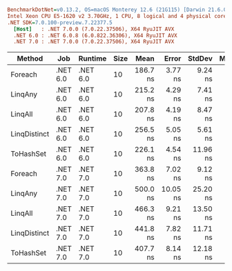 ``` ini

BenchmarkDotNet=v0.13.2, OS=macOS Monterey 12.6 (21G115) [Darwin 21.6.0]
Intel Xeon CPU E5-1620 v2 3.70GHz, 1 CPU, 8 logical and 4 physical cores
.NET SDK=7.0.100-preview.7.22377.5
  [Host]   : .NET 7.0.0 (7.0.22.37506), X64 RyuJIT AVX
  .NET 6.0 : .NET 6.0.8 (6.0.822.36306), X64 RyuJIT AVX
  .NET 7.0 : .NET 7.0.0 (7.0.22.37506), X64 RyuJIT AVX


```
|       Method |      Job |  Runtime | Size |     Mean |    Error |   StdDev |   Median | Allocated |
|------------- |--------- |--------- |----- |---------:|---------:|---------:|---------:|----------:|
|      Foreach | .NET 6.0 | .NET 6.0 |   10 | 186.7 ns |  3.77 ns |  9.24 ns | 184.6 ns |     368 B |
|      LinqAny | .NET 6.0 | .NET 6.0 |   10 | 215.2 ns |  4.29 ns |  7.41 ns | 216.0 ns |     456 B |
|      LinqAll | .NET 6.0 | .NET 6.0 |   10 | 207.8 ns |  4.19 ns |  8.47 ns | 207.1 ns |     432 B |
| LinqDistinct | .NET 6.0 | .NET 6.0 |   10 | 256.5 ns |  5.05 ns |  5.61 ns | 257.8 ns |     392 B |
|    ToHashSet | .NET 6.0 | .NET 6.0 |   10 | 226.1 ns |  4.54 ns | 11.96 ns | 223.7 ns |     328 B |
|      Foreach | .NET 7.0 | .NET 7.0 |   10 | 363.8 ns |  7.02 ns |  9.12 ns | 360.0 ns |     368 B |
|      LinqAny | .NET 7.0 | .NET 7.0 |   10 | 500.0 ns | 10.05 ns | 25.20 ns | 492.0 ns |     456 B |
|      LinqAll | .NET 7.0 | .NET 7.0 |   10 | 466.3 ns |  9.21 ns | 13.50 ns | 463.9 ns |     432 B |
| LinqDistinct | .NET 7.0 | .NET 7.0 |   10 | 441.8 ns |  7.82 ns | 11.71 ns | 437.9 ns |     392 B |
|    ToHashSet | .NET 7.0 | .NET 7.0 |   10 | 407.7 ns |  8.14 ns | 12.18 ns | 407.9 ns |     328 B |

